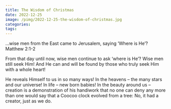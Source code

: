 ```yaml
---
title: The Wisdom of Christmas
date: 2022-12-25
image: /pimg/2022-12-25-the-wisdom-of-christmas.jpg
categories:
tags:
---
```


<p data-block-key="206y1">…wise men from the East came to Jerusalem, saying ‘Where is He’? Matthew 2:1-2 </p><p data-block-key="8bcqi">From that day until now, wise men continue to ask ‘where is He’? Wise men still seek Him! And He can and will be found by those who truly seek Him with a whole heart! </p><p data-block-key="di8nu">He reveals Himself to us in so many ways! In the heavens – the many stars and our universe! In life – new born babies! In the beauty around us – creation is a demonstration of his handiwork that no one can deny any more than one would say that a Coocoo clock evolved from a tree: No, it had a creator, just as we do. </p>

